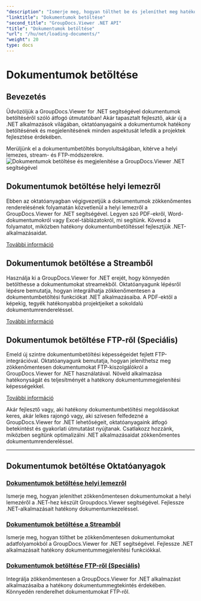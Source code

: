 ```yaml
---
"description": "Ismerje meg, hogyan tölthet be és jeleníthet meg hatékonyan dokumentumokat a GroupDocs.Viewer .NET használatával. Ismerkedjen meg a helyi lemezre, adatfolyamba és FTP-re történő betöltéssel kapcsolatos oktatóanyagokkal a továbbfejlesztett .NET alkalmazásokhoz."
"linktitle": "Dokumentumok betöltése"
"second_title": "GroupDocs.Viewer .NET API"
"title": "Dokumentumok betöltése"
"url": "/hu/net/loading-documents/"
"weight": 20
type: docs
---
```

# Dokumentumok betöltése

## Bevezetés

Üdvözöljük a GroupDocs.Viewer for .NET segítségével dokumentumok betöltéséről szóló átfogó útmutatóban! Akár tapasztalt fejlesztő, akár új a .NET alkalmazások világában, oktatóanyagaink a dokumentumok hatékony betöltésének és megjelenítésének minden aspektusát lefedik a projektek fejlesztése érdekében.

Merüljünk el a dokumentumbetöltés bonyolultságában, kitérve a helyi lemezes, stream- és FTP-módszerekre.
![Dokumentumok betöltése és megjelenítése a GroupDocs.Viewer .NET segítségével](/viewer/loading-documents/image.png)
## Dokumentumok betöltése helyi lemezről

Ebben az oktatóanyagban végigvezetjük a dokumentumok zökkenőmentes renderelésének folyamatán közvetlenül a helyi lemezről a GroupDocs.Viewer for .NET segítségével. Legyen szó PDF-ekről, Word-dokumentumokról vagy Excel-táblázatokról, mi segítünk. Kövesd a folyamatot, miközben hatékony dokumentumbetöltéssel fejlesztjük .NET-alkalmazásaidat.

[További információ](./loading-document-local-disk/)

## Dokumentumok betöltése a Streamből

Használja ki a GroupDocs.Viewer for .NET erejét, hogy könnyedén betölthesse a dokumentumokat streamekből. Oktatóanyagunk lépésről lépésre bemutatja, hogyan integrálhatja zökkenőmentesen a dokumentumbetöltési funkciókat .NET alkalmazásaiba. A PDF-ektől a képekig, tegyék hatékonyabbá projektjeiket a sokoldalú dokumentumrendereléssel.

[További információ](./loading-document-stream/)

## Dokumentumok betöltése FTP-ről (Speciális)

Emeld új szintre dokumentumbetöltési képességeidet fejlett FTP-integrációval. Oktatóanyagunk bemutatja, hogyan jeleníthetsz meg zökkenőmentesen dokumentumokat FTP-kiszolgálókról a GroupDocs.Viewer for .NET használatával. Növeld alkalmazása hatékonyságát és teljesítményét a hatékony dokumentummegjelenítési képességekkel.

[További információ](./loading-document-ftp/)

Akár fejlesztő vagy, aki hatékony dokumentumbetöltési megoldásokat keres, akár lelkes rajongó vagy, aki szívesen felfedezné a GroupDocs.Viewer for .NET lehetőségeit, oktatóanyagaink átfogó betekintést és gyakorlati útmutatást nyújtanak. Csatlakozz hozzánk, miközben segítünk optimalizálni .NET alkalmazásaidat zökkenőmentes dokumentumrendereléssel.

---
## Dokumentumok betöltése Oktatóanyagok
### [Dokumentumok betöltése helyi lemezről](./loading-document-local-disk/)
Ismerje meg, hogyan jeleníthet zökkenőmentesen dokumentumokat a helyi lemezéről a .NET-hez készült Groupdocs.Viewer segítségével. Fejlessze .NET-alkalmazásait hatékony dokumentumkezeléssel.
### [Dokumentumok betöltése a Streamből](./loading-document-stream/)
Ismerje meg, hogyan tölthet be zökkenőmentesen dokumentumokat adatfolyamokból a GroupDocs.Viewer for .NET segítségével. Fejlessze .NET alkalmazásait hatékony dokumentummegjelenítési funkciókkal.
### [Dokumentumok betöltése FTP-ről (Speciális)](./loading-document-ftp/)
Integrálja zökkenőmentesen a GroupDocs.Viewer for .NET alkalmazást alkalmazásaiba a hatékony dokumentummegtekintés érdekében. Könnyedén renderelhet dokumentumokat FTP-ről.